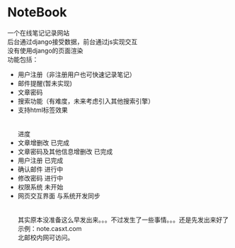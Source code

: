 # NoteBook
一个在线笔记记录网站<br>
后台通过django接受数据，前台通过js实现交互<br>
没有使用django的页面渲染<br>
功能包括：<br>
* 用户注册（非注册用户也可快速记录笔记）
* 邮件提醒(暂未实现)
* 文章密码
* 搜索功能（有难度，未来考虑引入其他搜索引擎）
* 支持html标签效果<br><br><br>
进度
* 文章增删改 已完成
* 文章密码及其他信息增删改 已完成
* 用户注册 已完成
* 确认邮件 进行中
* 修改密码 进行中
* 权限系统 未开始
* 网页交互界面 与系统开发同步<br><br><br>
其实原本没准备这么早发出来。。。不过发生了一些事情。。。还是先发出来好了<br>
示例：note.casxt.com <br>
北邮校内网可访问。
